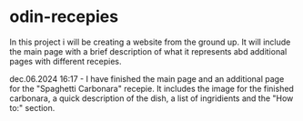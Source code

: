 # odin-recepies

In this project i will be creating a website from the ground up. It will include the main page with a brief description of what it represents abd additional pages with different recepies.

dec.06.2024 16:17 - I have finished the main page and an additional page for the "Spaghetti Carbonara" recepie.
It includes the image for the finished carbonara, a quick description of the dish, a list of ingridients and the "How to:" section.